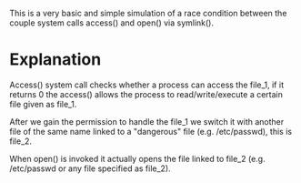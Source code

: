 This is a very basic and simple simulation of a race condition between the couple system calls access() and open() via symlink().

# Explanation
Access() system call checks whether a process can access the file_1, if it returns 0 the access() allows the process to read/write/execute a certain file given as file_1.

After we gain the permission to handle the file_1 we switch it with another file of the same name linked to a "dangerous" file (e.g. /etc/passwd), this is file_2.

When open() is invoked it actually opens the file linked to file_2 (e.g. /etc/passwd or any file specified as file_2).

